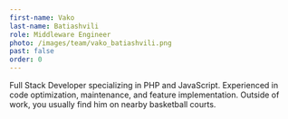 ```yaml
---
first-name: Vako
last-name: Batiashvili
role: Middleware Engineer
photo: /images/team/vako_batiashvili.png
past: false
order: 0
---
```

Full Stack Developer specializing in PHP and JavaScript. Experienced in code optimization, maintenance, and feature implementation. Outside of work, you usually find him on nearby basketball courts.